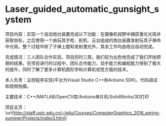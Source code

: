 # Laser_guided_automatic_gunsight_system

项目内容：实现一个自动炮台装置完成以下功能：在摄像机视野中捕获激光光斑并获取坐标，之后使用一个由玩具手枪、舵机、云台组成的炮台装置发射玩具子弹命中光斑。整个过程中除了子弹上膛和发射激光外，其余工作均由炮台自动完成。

完成情况：三人团队合作实现，项目历时三周，我们较为出色地完成了我们开始预期的结果。在项目进行的过程中，团队合作能力，动手能力和编程能力得到了极大的提升，同时了解了更多计算机图形学和计算机视觉方面的技术。

本人负责：主控程序实现(平台为Visual Studio C++和Arduino SDK)，代码调试和视频拍摄。

主要技术：C++/MATLAB/OpenCV库/Arduino单片机/SolidWorks/3D打印

项目主页：\url{http://staff.ustc.edu.cn/~lgliu/Courses/ComputerGraphics_2016_spring-summer/Projects/index3.html}
